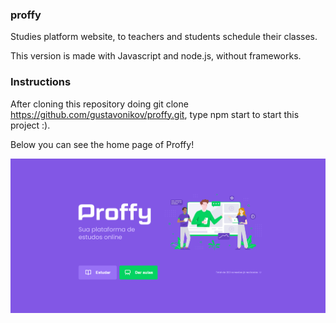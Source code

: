 ### proffy
Studies platform website, to teachers and students schedule their classes.

This version is made with Javascript and node.js, without frameworks.

### Instructions
After cloning this repository doing git clone https://github.com/gustavonikov/proffy.git, 
type npm start to start this project :).


Below you can see the home page of Proffy!

![proffy-home](/public/images/proffy-home.png)
